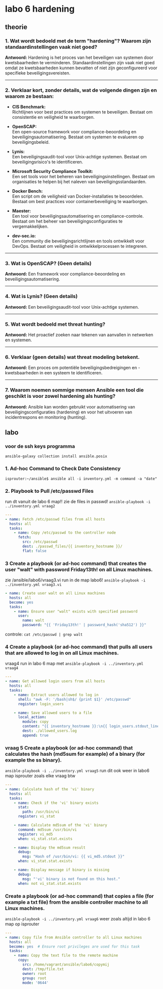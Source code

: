# labo 6 hardening

## theorie

### 1. Wat wordt bedoeld met de term "hardening"? Waarom zijn standaardinstellingen vaak niet goed?  
**Antwoord:** Hardening is het proces van het beveiligen van systemen door kwetsbaarheden te verminderen. Standaardinstellingen zijn vaak niet goed omdat ze kwetsbaarheden kunnen bevatten of niet zijn geconfigureerd voor specifieke beveiligingsvereisten.

---

### 2. Verklaar kort, zonder details, wat de volgende dingen zijn en waarom ze bestaan:
- **CIS Benchmark:**  
  Richtlijnen voor best practices om systemen te beveiligen. Bestaat om consistentie en veiligheid te waarborgen.
  
- **OpenSCAP:**  
  Een open-source framework voor compliance-beoordeling en beveiligingsautomatisering. Bestaat om systemen te evalueren op beveiligingsbeleid.
  
- **Lynis:**  
  Een beveiligingsaudit-tool voor Unix-achtige systemen. Bestaat om beveiligingsrisico's te identificeren.
  
- **Microsoft Security Compliance Toolkit:**  
  Een set tools voor het beheren van beveiligingsinstellingen. Bestaat om organisaties te helpen bij het naleven van beveiligingsstandaarden.
  
- **Docker Bench:**  
  Een script om de veiligheid van Docker-installaties te beoordelen. Bestaat om best practices voor containerbeveiliging te waarborgen.
  
- **Maester:**  
  Een tool voor beveiligingsautomatisering en compliance-controle. Bestaat om het beheer van beveiligingsconfiguraties te vergemakkelijken.
  
- **dev-sec.io:**  
  Een community die beveiligingsrichtlijnen en tools ontwikkelt voor DevOps. Bestaat om veiligheid in ontwikkelprocessen te integreren.

---

### 3. Wat is OpenSCAP? (Geen details)  
**Antwoord:** Een framework voor compliance-beoordeling en beveiligingsautomatisering.

---

### 4. Wat is Lynis? (Geen details)  
**Antwoord:** Een beveiligingsaudit-tool voor Unix-achtige systemen.

---

### 5. Wat wordt bedoeld met threat hunting?  
**Antwoord:** Het proactief zoeken naar tekenen van aanvallen in netwerken en systemen.

---

### 6. Verklaar (geen details) wat threat modeling betekent.  
**Antwoord:** Een proces om potentiële beveiligingsbedreigingen en -kwetsbaarheden in een systeem te identificeren.

---

### 7. Waarom noemen sommige mensen Ansible een tool die geschikt is voor zowel hardening als hunting?  
**Antwoord:** Ansible kan worden gebruikt voor automatisering van beveiligingsconfiguraties (hardening) en voor het uitvoeren van incidentrespons en monitoring (hunting).


## labo


### voor de ssh keys programma
`ansible-galaxy collection install ansible.posix`

### 1. Ad-hoc Command to Check Date Consistency
```isprouter:~/ansible$ ansible all -i inventory.yml -m command -a "date"```

### 2.  Playbook to Pull /etc/passwd Files
run dt vanuit de labo 6 map!!
zie de files in passwd!
```ansible-playbook -i ../inventory.yml vraag2```
```yaml
---
- name: Fetch /etc/passwd files from all hosts
  hosts: all
  tasks:
    - name: Copy /etc/passwd to the controller node
      fetch:
        src: /etc/passwd
        dest: ./passwd_files/{{ inventory_hostname }}/
        flat: false
```

### 3 Create a playbook (or ad-hoc command) that creates the user "walt" with password Friday13th! on all Linux machines.
zie /ansible/labo6/vraag3.vi
run in de map labo6!
```ansible-playbook -i ../inventory.yml vraag3.vi```
```yaml
- name: Create user walt on all Linux machines
  hosts: all
  become: yes
  tasks:
    - name: Ensure user "walt" exists with specified password
      user:
        name: walt
        password: "{{ 'Friday13th!' | password_hash('sha512') }}"
```

controle: 
`cat /etc/passwd | grep walt `        

### 4 Create a playbook (or ad-hoc command) that pulls all users that are allowed to log in on all Linux machines.
vraag4 run in labo 6 map met 
`ansible-playbook -i ../inventory.yml vraag4`
```yaml
---
- name: Get allowed login users from all hosts
  hosts: all
  tasks:
    - name: Extract users allowed to log in
      shell: "awk -F: '/bash|sh$/ {print $1}' /etc/passwd"
      register: login_users

    - name: Save allowed users to a file
      local_action:
        module: copy
        content: "{{ inventory_hostname }}:\n{{ login_users.stdout_lines | join('\n') }}\n\n"
        dest: ./allowed_users.log
        append: true
```

### vraag 5 Create a playbook (or ad-hoc command) that calculates the hash (md5sum for example) of a binary (for example the ss binary).
`ansible-playbook -i ../inventory.yml vraag5`
run dit ook weer in labo6 map isprouter zoals elke vraag btw
```yaml
---
- name: Calculate hash of the 'vi' binary
  hosts: all
  tasks:
    - name: Check if the 'vi' binary exists
      stat:
        path: /usr/bin/vi
      register: vi_stat

    - name: Calculate md5sum of the 'vi' binary
      command: md5sum /usr/bin/vi
      register: vi_md5
      when: vi_stat.stat.exists

    - name: Display the md5sum result
      debug:
        msg: "Hash of /usr/bin/vi: {{ vi_md5.stdout }}"
      when: vi_stat.stat.exists

    - name: Display message if binary is missing
      debug:
        msg: "'vi' binary is not found on this host."
      when: not vi_stat.stat.exists
```
### Create a playbook (or ad-hoc command) that copies a file (for example a txt file) from the ansible controller machine to all Linux machines.
`ansible-playbook -i ../inventory.yml vraag6`
weer zoals altijd in labo 6 map op isprouter
```yaml
---
- name: Copy file from Ansible controller to all Linux machines
  hosts: all
  become: yes  # Ensure root privileges are used for this task
  tasks:
    - name: Copy the text file to the remote machine
      copy:
        src: /home/vagrant/ansible/labo6/copymij
        dest: /tmp/file.txt
        owner: root
        group: root
        mode: '0644'

```
